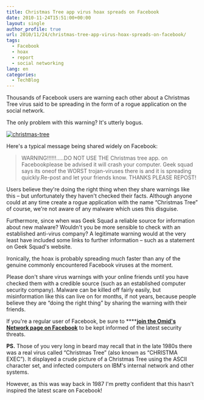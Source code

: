 ```yaml
---
title: Christmas Tree app virus hoax spreads on Facebook
date: 2010-11-24T15:51:00+00:00
layout: single
author_profile: true
url: 2010/11/24/christmas-tree-app-virus-hoax-spreads-on-facebook/
tags:
  - Facebook
  - hoax
  - report
  - social networking
lang: en
categories: 
  - TechBlog
---
```

Thousands of Facebook users are warning each other about a Christmas Tree virus said to be spreading in the form of a rogue application on the social network.

The only problem with this warning? It's utterly bogus.

[![christmas-tree](http://lh4.ggpht.com/_vaUVXcmC3OI/TO0tZQ_p9AI/AAAAAAAADNE/5M3f1v548rQ/christmas-tree_thumb%5B5%5D.jpg?imgmax=800 "christmas-tree")](http://lh5.ggpht.com/_vaUVXcmC3OI/TO0tXP-TaHI/AAAAAAAADNA/mqUsaBKmk5s/s1600-h/christmas-tree%5B7%5D.jpg)

Here's a typical message being shared widely on Facebook:

> WARNING!!!!!!.....DO NOT USE THE Christmas tree app. on Facebookplease be advised it will crash your computer. Geek squad says its oneof the WORST trojan-viruses there is and it is spreading quickly.Re-post and let your friends know. THANKS PLEASE REPOST!

Users believe they're doing the right thing when they share warnings like this – but unfortunately they haven't checked their facts. Although anyone could at any time create a rogue application with the name “Christmas Tree” of course, we're not aware of any malware which uses this disguise.

Furthermore, since when was Geek Squad a reliable source for information about new malware? Wouldn't you be more sensible to check with an established anti-virus company? A legitimate warning would at the very least have included some links to further information – such as a statement on Geek Squad's website.

Ironically, the hoax is probably spreading much faster than any of the genuine commonly encountered Facebook viruses at the moment.

Please don't share virus warnings with your online friends until you have checked them with a credible source (such as an established computer security company). Malware can be killed off fairly easily, but misinformation like this can live on for months, if not years, because people believe they are “doing the right thing” by sharing the warning with their friends.

If you're a regular user of Facebook, be sure to ****[**join the Omid's Network page on Facebook**](https://www.facebook.com/omidsnetwork) to be kept informed of the latest security threats.

**PS.** Those of you very long in beard may recall that in the late 1980s there was a real virus called “Christmas Tree” (also known as “CHRISTMA EXEC”). It displayed a crude picture of a Christmas Tree using the ASCII character set, and infected computers on IBM's internal network and other systems.

However, as this was way back in 1987 I'm pretty confident that this hasn't inspired the latest scare on Facebook!